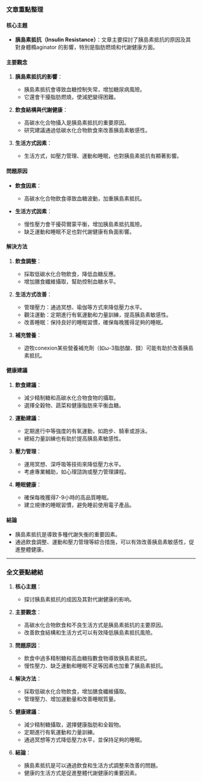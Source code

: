 ### 文章重點整理

#### 核心主題
- **胰島素抵抗（Insulin Resistance）**：文章主要探討了胰島素抵抗的原因及其對身體橢aginator
的影響，特別是脂肪燃燒和代謝健康方面。

#### 主要觀念
1. **胰島素抵抗的影響**：
   - 胰島素抵抗會導致血糖控制失常，增加糖尿病風險。
   - 它還會干擾脂肪燃燒，使減肥變得困難。

2. **飲食結構與代謝健康**：
   - 高碳水化合物攝入是胰島素抵抗的重要原因。
   - 研究建議通過低碳水化合物飲食來改善胰島素敏感性。

3. **生活方式因素**：
   - 生活方式，如壓力管理、運動和睡眠，也對胰島素抵抗有顯著影響。

#### 問題原因
- **飲食因素**：
  - 高碳水化合物飲食導致血糖波動，加重胰島素抵抗。
  
- **生活方式因素**：
  - 慢性壓力會干擾荷爾蒙平衡，增加胰島素抵抗風險。
  - 缺乏運動和睡眠不足也對代謝健康有負面影響。

#### 解決方法
1. **飲食調整**：
   - 採取低碳水化合物飲食，降低血糖反應。
   - 增加膳食纖維攝取，幫助控制血糖水平。

2. **生活方式改善**：
   - 管理壓力：通過冥想、瑜伽等方式來降低壓力水平。
   - 觀注運動：定期進行有氧運動和力量訓練，提高胰島素敏感性。
   - 改善睡眠：保持良好的睡眠習慣，確保每晚獲得足夠的睡眠。

3. **補充營養**：
   - 遊牧conexion某些營養補充劑（如ω-3脂肪酸、鎂）可能有助於改善胰島素抵抗。

#### 健康建議
1. **飲食建議**：
   - 減少精制糖和高碳水化合物食物的攝取。
   - 選擇全穀物、蔬菜和健康脂肪來平衡血糖。

2. **運動建議**：
   - 定期進行中等強度的有氧運動，如跑步、騎車或游泳。
   - 總結力量訓練也有助於提高胰島素敏感性。

3. **壓力管理**：
   - 運用冥想、深呼吸等技術來降低壓力水平。
   - 考慮專業輔助，如心理諮詢或壓力管理課程。

4. **睡眠健康**：
   - 確保每晚獲得7-9小時的高品質睡眠。
   - 建立規律的睡眠習慣，避免睡前使用電子產品。

#### 結論
- 胰島素抵抗是導致多種代謝失衡的重要因素。
- 通過飲食調整、運動和壓力管理等綜合措施，可以有效改善胰島素敏感性，促進整體健康。

---

### 全文要點總結

1. **核心主題**：
   - 探讨胰島素抵抗的成因及其對代謝健康的影响。

2. **主要觀念**：
   - 高碳水化合物飲食和不良生活方式是胰島素抵抗的主要原因。
   - 改善飲食結構和生活方式可以有效降低胰島素抵抗風險。

3. **問題原因**：
   - 飲食中過多精制糖和高血糖指數食物導致胰島素抵抗。
   - 慢性壓力、缺乏運動和睡眠不足等因素也加重了胰島素抵抗。

4. **解決方法**：
   - 採取低碳水化合物飲食，增加膳食纖維攝取。
   - 管理壓力、增加運動量和改善睡眠質量。

5. **健康建議**：
   - 減少精制糖攝取，選擇健康脂肪和全穀物。
   - 定期進行有氧運動和力量訓練。
   - 通過冥想等方式降低壓力水平，並保持足夠的睡眠。

6. **結論**：
   - 胰島素抵抗是可以通過飲食和生活方式調整來改善的問題。
   - 健康的生活方式是促進整體代謝健康的重要因素。